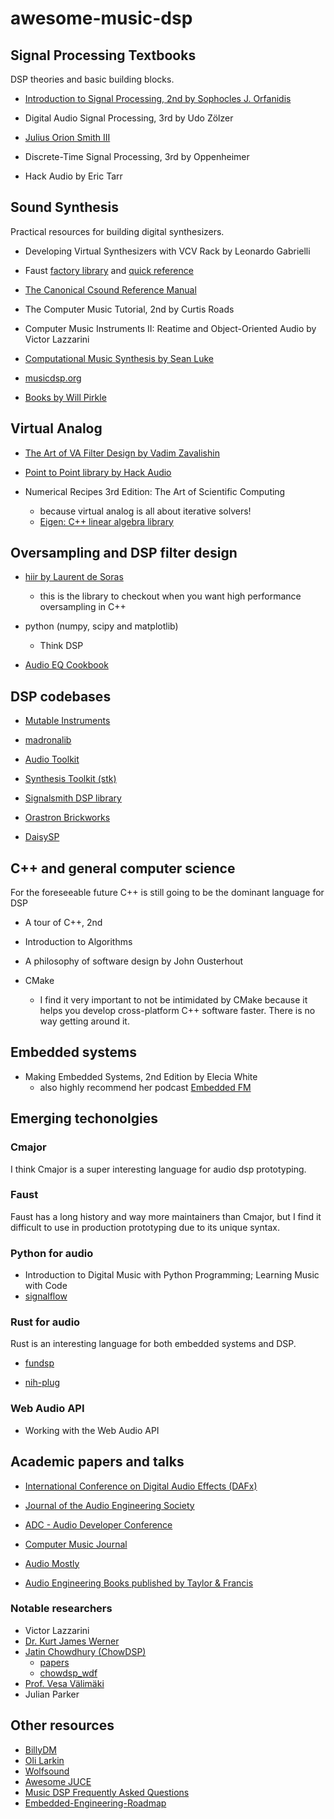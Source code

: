 # awesome-music-dsp

## Signal Processing Textbooks

DSP theories and basic building blocks.

- [Introduction to Signal Processing, 2nd by Sophocles J. Orfanidis](https://eceweb1.rutgers.edu/~orfanidi/intro2sp/2e/)

- Digital Audio Signal Processing, 3rd by Udo Zölzer

- [Julius Orion Smith III](https://ccrma.stanford.edu/~jos/)

- Discrete-Time Signal Processing, 3rd by Oppenheimer

- Hack Audio by Eric Tarr

## Sound Synthesis

Practical resources for building digital synthesizers.

- Developing Virtual Synthesizers with VCV Rack by Leonardo Gabrielli

- Faust [factory library](https://faustlibraries.grame.fr/) and [quick reference](https://github.com/grame-cncm/faust/blob/master-dev/documentation/faust-quick-reference.pdf)

- [The Canonical Csound Reference Manual](https://www.csounds.com/manual/html/)

- The Computer Music Tutorial, 2nd by Curtis Roads

- Computer Music Instruments II: Reatime and Object-Oriented Audio by Victor Lazzarini

- [Computational Music Synthesis by Sean Luke](https://cs.gmu.edu/~sean/book/synthesis/)

- [musicdsp.org](https://www.musicdsp.org/en/latest/index.html)

- [Books by Will Pirkle](https://www.willpirkle.com/)

## Virtual Analog

- [The Art of VA Filter Design by Vadim Zavalishin](https://www.native-instruments.com/fileadmin/ni_media/downloads/pdf/VAFilterDesign_2.1.2.pdf)

- [Point to Point library by Hack Audio](https://github.com/HackAudio/PointToPoint_LT)

- Numerical Recipes 3rd Edition: The Art of Scientific Computing
    - because virtual analog is all about iterative solvers!
    - [Eigen: C++ linear algebra library](https://eigen.tuxfamily.org/)

## Oversampling and DSP filter design

- [hiir by Laurent de Soras](https://ldesoras.fr/prod.html#src_hiir)
    - this is the library to checkout when you want high performance oversampling in C++

- python (numpy, scipy and matplotlib)
    - Think DSP

- [Audio EQ Cookbook](https://webaudio.github.io/Audio-EQ-Cookbook/audio-eq-cookbook.html)

## DSP codebases

- [Mutable Instruments](https://github.com/pichenettes/eurorack)

- [madronalib](https://github.com/madronalabs/madronalib)

- [Audio Toolkit](https://github.com/AudioTK/AudioTK)

- [Synthesis Toolkit (stk)](https://github.com/thestk/stk)

- [Signalsmith DSP library](https://signalsmith-audio.co.uk/code/dsp)

- [Orastron Brickworks](https://git.orastron.com/orastron/brickworks)

- [DaisySP](https://github.com/electro-smith/DaisySP)

## C++ and general computer science

For the foreseeable future C++ is still going to be the dominant language for DSP

- A tour of C++, 2nd

- Introduction to Algorithms

- A philosophy of software design by John Ousterhout

- CMake
    - I find it very important to not be intimidated by CMake because it helps you develop cross-platform C++ software faster. There is no way getting around it.


## Embedded systems

- Making Embedded Systems, 2nd Edition by Elecia White
    - also highly recommend her podcast [Embedded FM](https://embedded.fm/)

## Emerging techonolgies

### Cmajor

I think Cmajor is a super interesting language for audio dsp prototyping.

### Faust

Faust has a long history and way more maintainers than Cmajor, but I find it difficult to use in production prototyping due to its unique syntax.

### Python for audio

- Introduction to Digital Music with Python Programming; Learning Music with Code
- [signalflow](https://github.com/ideoforms/signalflow)

### Rust for audio

Rust is an interesting language for both embedded systems and DSP.

- [fundsp](https://github.com/SamiPerttu/fundsp)

- [nih-plug](https://github.com/robbert-vdh/nih-plug)

### Web Audio API

- Working with the Web Audio API

## Academic papers and talks


- [International Conference on Digital Audio Effects (DAFx)](https://dafx.de/)

- [Journal of the Audio Engineering Society](https://aes2.org/publications/journal)

- [ADC - Audio Developer Conference](https://www.youtube.com/@audiodevcon/videos)

- [Computer Music Journal](https://direct.mit.edu/comj)

- [Audio Mostly](https://audiomostly.com/)

- [Audio Engineering Books published by Taylor & Francis](https://www.taylorfrancis.com/search?subject=SCAR7005&context=ubx&sortBy=newest-to-oldest&key=)


### Notable researchers

- Victor Lazzarini
- [Dr. Kurt James Werner](https://ccrma.stanford.edu/~kwerner/)
- [Jatin Chowdhury (ChowDSP)](https://jatinchowdhury18.medium.com/)
    - [papers](https://ccrma.stanford.edu/~jatin/papers/)
    - [chowdsp_wdf](https://github.com/Chowdhury-DSP/chowdsp_wdf)
- [Prof. Vesa Välimäki](https://research.aalto.fi/en/persons/vesa-v%C3%A4lim%C3%A4ki)
- Julian Parker

## Other resources

- [BillyDM](https://github.com/BillyDM/awesome-audio-dsp)
- [Oli Larkin](https://github.com/olilarkin/awesome-musicdsp)
- [Wolfsound](https://thewolfsound.com/resources/)
- [Awesome JUCE](https://github.com/sudara/awesome-juce)
- [Music DSP Frequently Asked Questions](http://sites.music.columbia.edu/cmc/music-dsp/musicdspFAQ.html)
- [Embedded-Engineering-Roadmap](https://github.com/m3y54m/Embedded-Engineering-Roadmap?tab=readme-ov-file)